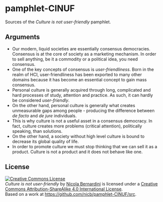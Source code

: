 # pamphlet-CINUF

Sources of the *Culture is not user-friendly* pamphlet.

## Arguments

* Our modern, liquid societies are essentially consensus democracies. Consensus is at the core of society as a marketing mechanism. In order to sell anything, be it a commodity or a political idea, you need consensus.
* One of the key concepts of consensus is *user-friendliness*. Born in the realm of HCI, user-friendliness has been exported to many other domains because it has become an essential concept to gain mass consensus.
* Personal culture is generally acquired through long, complicated and hard processes of study, attention and practice. As such, it can hardly be considered *user-friendly*.
* On the other hand, personal culture is generally what creates unmeasurable gaps among people - producing the difference between *de facto* and *de jure* individuals.
* This is why culture is not a useful asset in a consensus democracy. In fact, culture creates more problems (critical attention), politically speaking, than solutions.
* On the other hand, a society without high level culture is bound to decrease its global quality of life.
* In order to promote culture we must stop thinking that we can sell it as a product. Culture is not a product and it does not behave like one.

## License

<a rel="license" href="http://creativecommons.org/licenses/by-sa/4.0/"><img
alt="Creative Commons License" style="border-width:0"
src="https://i.creativecommons.org/l/by-sa/4.0/88x31.png" /></a><br /><span
xmlns:dct="http://purl.org/dc/terms/" href="http://purl.org/dc/dcmitype/Text"
property="dct:title" rel="dct:type"><i>Culture is not user-friendly</i></span> by <a
xmlns:cc="http://creativecommons.org/ns#"
href="https://github.com/nicb/pamphlet-CINUF" property="cc:attributionName"
rel="cc:attributionURL">Nicola Bernardini</a> is licensed under a <a
rel="license" href="http://creativecommons.org/licenses/by-sa/4.0/">Creative
Commons Attribution-ShareAlike 4.0 International License</a>.<br />Based on a
work at <a xmlns:dct="http://purl.org/dc/terms/"
href="https://github.com/nicb/pamphlet-CINUF/src"
rel="dct:source">https://github.com/nicb/pamphlet-CINUF/src</a>.
